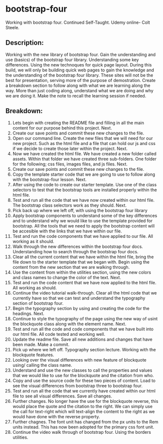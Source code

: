 # bootstrap-four
Working with bootstrap four. Continued Self-Taught. Udemy online- Colt Steele.

## Description:
Working with the new library of bootstrap four. Gain the understanding and use (basics) of the bootstrap four library.
Understanding some key differences. Using the new technoques for quick page layout. 
During this build, we will only be building quick web pages to gain the knowledge and the understanding of the bootstrap four library. These sites will not be the best for presentation, serving more of the purpose of demostration. Create a breakdown section to follow along with what we are learning along the way. More than just coding along, understand what we are doing and why we are doing it. Make the note to recall the learning session if needed.

## Breakdown: 

1. Lets begin with creating the README file and filling in all the main content for our purpose behind this project. Next.
2. Create our save points and commit these new changes to the file.
3. Open our command line. Create the new files that we will need for our new project. Such as the html file and a file that can hold our js and css if we decide to create those later within the project. Next.
4. Now we have created the html file. We have created a new folder called assets. Within that folder we have created three sub-folders. One folder for the following; css files, images files, and js files. Next.
5. Create our save points and commit these new changes to the file.
6. Copy the template starter code that we are going to use to follow along with the bootstrap-four lesson. Next.
7. After using the code to create our starter template. Use one of the class selectors to test that the bootstrap tools are installed properly within the html file. 
8. Test and run all the code that we have now created within our html file. The bootstrap class selectors work as they should. Next.
9. Pick back up where we left off, with using the bootstrap four library
10. Apply bootstrap components to understand some of the key differences and to understand why we would like to use the template provided for bootstrap. All the tools that we need to apply the bootstrap content will be accesible with the links that we have within our file.
11. Test and run the code components that we have applied to our file. All working as it should.
12. Walk through the new differences within the bootstrap four docs. Understanding how to search through the bootstrap four docs.
13. Clear all the current content that we have within the html file, bring the file down to the starter template that we began with. Begin using the content from the new section that we are walking through.
14. Use the content from within the utilities section, using the new colors and class names to change the color of the text. Next.
15. Test and run the code content that we have now applied to the html file. All working as should. 
16. Continue the video tutorial walk-through. Clear all the html code that we currently have so that we can test and understand the typography section of bootstrap four.
17. Begin the typography section by using and creating the code for the headings. Next.
18. Continue to style the typography of the page using the new way of usint the blockquote class along with the element name. Next.
19. Test and run all the code and code components that we have built into our html file. All code tested and working well. 
20. Update the readme file. Save all new additions and changes that have been made. Make a commit.
21. Pick up where we left off. Typography section lecture. Working with the blockquote features.
22. Looking over the visual differences with new feature of blockquote using/ calling the class name.
23. Understand and use the new classes to call the properties and values that we would like to use for the blockquote and the citation from who.
24. Copy and use the source code for these two pieces of content. Load to see the visual differences from bootstrap three to bootstrap four.
25. Test and run all the code that we currently have created within our html file to see all visual differences. Save all changes.
26. Further changes. No longer have the use for the blockquote reverse, this would place the quote and the citation to the right. We can simply use the call for text-right which will text-align the content to the right as we would have done with the reverse property.
27. Further chagnes. The font unit has changed from the px units to the Rem units instead. This has now been adopted for the primary css font unit.
28. Continue the video walk through of bootstrap four. Using the borders utilities. 